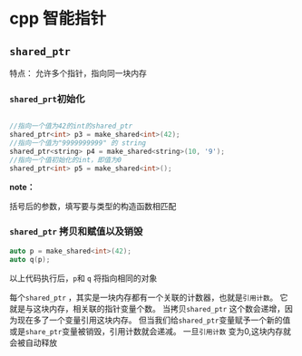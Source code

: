 # cpp 智能指针


## `shared_ptr`

特点： 允许多个指针，指向同一块内存 

### `shared_prt`初始化 

```c++

//指向一个值为42的int的shared_ptr
shared_ptr<int> p3 = make_shared<int>(42);
//指向一个值为"9999999999" 的 string
shared_ptr<string> p4 = make_shared<string>(10, '9');
//指向一个值初始化的int，即值为0 
shared_ptr<int> p5 = make_shared<int>();

```

**note：**

括号后的参数，填写要与类型的构造函数相匹配



### `shared_ptr` 拷贝和赋值以及销毁 

```c++
auto p = make_shared<int>(42);
auto q(p);
```

以上代码执行后，`p`和 `q` 将指向相同的对象


每个`shared_ptr` ，其实是一块内存都有一个关联的计数器，也就是`引用计数`。 它就是与这块内存，相关联的指针变量个数。 当拷贝`shared_ptr` 这个数会递增，因为现在多了一个变量引用这块内存。
但当我们给`shared_ptr`变量赋予一个新的值或是`share_ptr`变量被销毁，引用计数就会递减。 一旦`引用计数` 变为0,这块内存就会被自动释放





